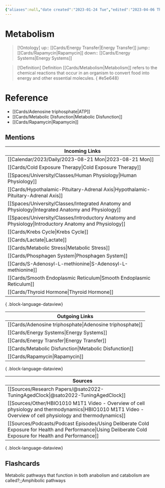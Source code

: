 ```yaml
---
{"aliases":null,"date created":"2023-01-24 Tue","edited":"2023-04-06 Thu","dg-publish":true,"tags":["Uni/HBIO1009","Uni/LFS261","flashcards/LFS261"],"permalink":"/cards/metabolism/","dgPassFrontmatter":true}
---
```


# Metabolism

> [!Ontology]
> up:: [[Cards/Energy Transfer\|Energy Transfer]]
> jump:: [[Cards/Rapamycin\|Rapamycin]]
> down:: [[Cards/Energy Systems\|Energy Systems]]

> [!Definition] Definition
> [[Cards/Metabolism\|Metabolism]] refers to the chemical reactions that occur in an organism to convert food into energy and other essential molecules.
{ #e5e648}


# Reference

- [[Cards/Adenosine triphosphate\|ATP]]
- [[Cards/Metabolic Disfunction\|Metabolic Disfunction]]
- [[Cards/Rapamycin\|Rapamycin]]

## Mentions

| Incoming Links                                                                                            |
| --------------------------------------------------------------------------------------------------------- |
| [[Calendar/2023/Daily/2023-08-21 Mon\|2023-08-21 Mon]]                                                 |
| [[Cards/Cold Exposure Therapy\|Cold Exposure Therapy]]                                                 |
| [[Spaces/University/Classes/Human Physiology\|Human Physiology]]                                       |
| [[Cards/Hypothalamic-Pituitary-Adrenal Axis\|Hypothalamic-Pituitary-Adrenal Axis]]                     |
| [[Spaces/University/Classes/Integrated Anatomy and Physiology\|Integrated Anatomy and Physiology]]     |
| [[Spaces/University/Classes/Introductory Anatomy and Physiology\|Introductory Anatomy and Physiology]] |
| [[Cards/Krebs Cycle\|Krebs Cycle]]                                                                     |
| [[Cards/Lactate\|Lactate]]                                                                             |
| [[Cards/Metabolic Stress\|Metabolic Stress]]                                                           |
| [[Cards/Phosphagen System\|Phosphagen System]]                                                         |
| [[Cards/S-Adenosyl-L-methionine\|S-Adenosyl-L-methionine]]                                             |
| [[Cards/Smooth Endoplasmic Reticulum\|Smooth Endoplasmic Reticulum]]                                   |
| [[Cards/Thyroid Hormone\|Thyroid Hormone]]                                                             |

{ .block-language-dataview}

| Outgoing Links                                              |
| ----------------------------------------------------------- |
| [[Cards/Adenosine triphosphate\|Adenosine triphosphate]] |
| [[Cards/Energy Systems\|Energy Systems]]                 |
| [[Cards/Energy Transfer\|Energy Transfer]]               |
| [[Cards/Metabolic Disfunction\|Metabolic Disfunction]]   |
| [[Cards/Rapamycin\|Rapamycin]]                           |

{ .block-language-dataview}

| Sources                                                                                                                                                         |
| --------------------------------------------------------------------------------------------------------------------------------------------------------------- |
| [[Sources/Research Papers/@sato2022-TuningAgedClock\|@sato2022-TuningAgedClock]]                                                                             |
| [[Sources/Other/HBIO1010 M1T1 Video - Overview of cell physiology and thermodynamics\|HBIO1010 M1T1 Video - Overview of cell physiology and thermodynamics]] |
| [[Sources/Podcasts/Podcast Episodes/Using Deliberate Cold Exposure for Health and Performance\|Using Deliberate Cold Exposure for Health and Performance]]   |

{ .block-language-dataview}

## Flashcards

Metabolic pathways that function in both anabolism and catabolism are called?;;Amphibolic pathways
<!--SR:!2024-05-16,1,210-->
